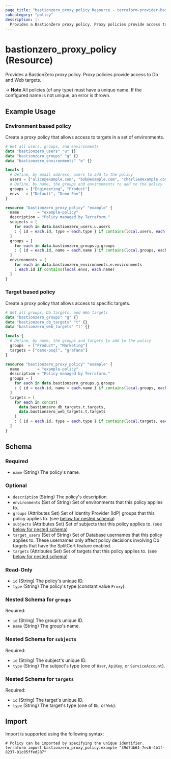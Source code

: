 ```yaml
---
page_title: "bastionzero_proxy_policy Resource - terraform-provider-bastionzero"
subcategory: "policy"
description: |-
  Provides a BastionZero proxy policy. Proxy policies provide access to Db and Web targets.
---
```


# bastionzero_proxy_policy (Resource)

Provides a BastionZero proxy policy. Proxy policies provide access to Db and Web targets.

-> **Note** All policies (of any type) must have a unique name. If the
configured name is not unique, an error is thrown.

## Example Usage

### Environment based policy

Create a proxy policy that allows access to targets in a set of environments.

```terraform
# Get all users, groups, and environments 
data "bastionzero_users" "u" {}
data "bastionzero_groups" "g" {}
data "bastionzero_environments" "e" {}

locals {
  # Define, by email address, users to add to the policy
  users = ["alice@example.com", "bob@example.com", "charlie@example.com"]
  # Define, by name, the groups and environments to add to the policy
  groups = ["Engineering", "Product"]
  envs   = ["Default", "Demo-Env"]
}

resource "bastionzero_proxy_policy" "example" {
  name        = "example-policy"
  description = "Policy managed by Terraform."
  subjects = [
    for each in data.bastionzero_users.u.users
    : { id = each.id, type = each.type } if contains(local.users, each.email)
  ]
  groups = [
    for each in data.bastionzero_groups.g.groups
    : { id = each.id, name = each.name } if contains(local.groups, each.name)
  ]
  environments = [
    for each in data.bastionzero_environments.e.environments
    : each.id if contains(local.envs, each.name)
  ]
}
```

### Target based policy 

Create a proxy policy that allows access to specific targets.

```terraform
# Get all groups, Db targets, and Web targets
data "bastionzero_groups" "g" {}
data "bastionzero_db_targets" "t" {}
data "bastionzero_web_targets" "t" {}

locals {
  # Define, by name, the groups and targets to add to the policy
  groups  = ["Product", "Marketing"]
  targets = ["demo-psql", "grafana"]
}

resource "bastionzero_proxy_policy" "example" {
  name        = "example-policy"
  description = "Policy managed by Terraform."
  groups = [
    for each in data.bastionzero_groups.g.groups
    : { id = each.id, name = each.name } if contains(local.groups, each.name)
  ]
  targets = [
    for each in concat(
      data.bastionzero_db_targets.t.targets,
      data.bastionzero_web_targets.t.targets
    )
    : { id = each.id, type = each.type } if contains(local.targets, each.name)
  ]
}
```

<!-- schema generated by tfplugindocs -->
## Schema

### Required

- `name` (String) The policy's name.

### Optional

- `description` (String) The policy's description.
- `environments` (Set of String) Set of environments that this policy applies to.
- `groups` (Attributes Set) Set of Identity Provider (IdP) groups that this policy applies to. (see [below for nested schema](#nestedatt--groups))
- `subjects` (Attributes Set) Set of subjects that this policy applies to. (see [below for nested schema](#nestedatt--subjects))
- `target_users` (Set of String) Set of Database usernames that this policy applies to. These usernames only affect policy decisions involving Db targets that have the SplitCert feature enabled.
- `targets` (Attributes Set) Set of targets that this policy applies to. (see [below for nested schema](#nestedatt--targets))

### Read-Only

- `id` (String) The policy's unique ID.
- `type` (String) The policy's type (constant value `Proxy`).

<a id="nestedatt--groups"></a>
### Nested Schema for `groups`

Required:

- `id` (String) The group's unique ID.
- `name` (String) The group's name.


<a id="nestedatt--subjects"></a>
### Nested Schema for `subjects`

Required:

- `id` (String) The subject's unique ID.
- `type` (String) The subject's type (one of `User`, `ApiKey`, or `ServiceAccount`).


<a id="nestedatt--targets"></a>
### Nested Schema for `targets`

Required:

- `id` (String) The target's unique ID.
- `type` (String) The target's type (one of `Db`, or `Web`).

## Import

Import is supported using the following syntax:

```shell
# Policy can be imported by specifying the unique identifier.
terraform import bastionzero_proxy_policy.example "39d7db61-7ec6-4b1f-8237-01c05ffed287"
```